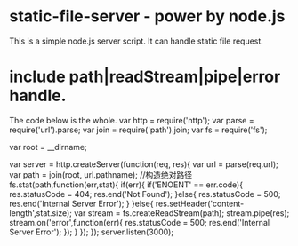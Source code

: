 # static-file-server - power by node.js
This is a simple node.js server script. It can handle static file request.
# include path|readStream|pipe|error handle.
The code below is the whole.
var http = require('http');
var parse = require('url').parse;
var join = require('path').join;
var fs = require('fs');

var root = __dirname;

var server = http.createServer(function(req, res){
    var url = parse(req.url);
    var path = join(root, url.pathname);  //构造绝对路径
    fs.stat(path,function(err,stat){
        if(err){
            if('ENOENT' == err.code){
                res.statusCode = 404;
                res.end('Not Found');
            }else{
                res.statusCode = 500;
                res.end('Internal Server Error');
            }
        }else{
            res.setHeader('content-length',stat.size);
            var stream = fs.createReadStream(path);
            stream.pipe(res);
            stream.on('error',function(err){
                res.statusCode = 500;
                res.end('Internal Server Error');
            });
        }
    });
});
server.listen(3000);
